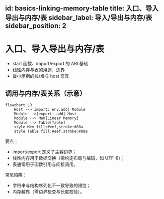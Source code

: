 id: basics-linking-memory-table
title: 入口、导入导出与内存/表
sidebar_label: 导入/导出与内存/表
sidebar_position: 2
---

# 入口、导入导出与内存/表

- start 函数、import/export 的 ABI 基础
- 线性内存与表的用途、边界
- 最小示例的栈/堆与 host 交互

## 调用与内存/表关系（示意）

```mermaid
flowchart LR
	Host -->|import: env.add| Module
	Module -->|export: add| Host
	Module --> Mem[Linear Memory]
	Module --> Table[Table]
	style Mem fill:#eef,stroke:#88a
	style Table fill:#eef,stroke:#88a
```

要点：
- import/export 定义了主客边界；
- 线性内存用于数据交换（需约定布局与编码，如 UTF-8）；
- 表通常用于函数引用与间接调用。

常见陷阱：
- 字符串与结构序列化不一致导致的错位；
- 内存越界（需边界检查与长度校验）。
